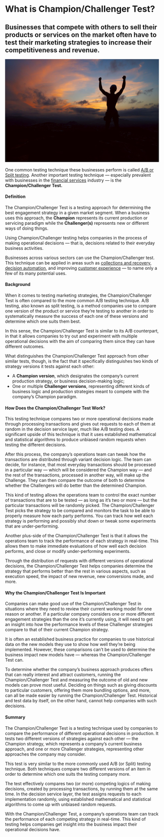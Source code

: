 # What is Champion/Challenger Test?

## Businesses that compete with others to sell their products or services on the market often have to test their marketing strategies to increase their competitiveness and revenue. 

![What is Champion/Challenger Test?](./img/silhouettes-hiker-at-the-top-of-the-mountain-at-sunset_t20_8lER0V.jpeg)

One common testing technique these businesses perform is called [A/B or Split testing](https://rev.team/kb/what-is-ab-or-split-testing). Another important testing technique — especially prevalent with businesses in the [financial services](https://www.investopedia.com/ask/answers/030315/what-financial-services-sector.asp) industry — is the **Champion/Challenger Test.**

#### Definition

The Champion/Challenger Test is a testing approach for determining the best engagement strategy in a given market segment. When a business uses this approach, the **Champion** represents its current production or servicing paradigm while the **Challenger(s)** represents new or different ways of doing things.

Using Champion/Challenger testing helps companies in the process of making operational decisions — that is, decisions related to their everyday business activities.

Businesses across various sectors can use the Champion/Challenger test. This technique can be applied in areas such as [collections and recovery](https://community.fico.com/s/champion-challenger-collections-and-recovery), [decision automation](https://scorto.com/automated-lending-decision-software-champion-challenger/), and improving [customer experience](https://www.west.com/blog/interactive-services/champion-challenger-optimizations-2/) — to name only a few of its many potential uses.

#### Background

When it comes to testing marketing strategies, the Champion/Challenger Test is often compared to the more common A/B testing technique. A/B testing, also known as split testing, is a method companies use to compare one version of the product or service they’re testing to another in order to systematically measure the success of each one of these versions and determine which one suits them best.

In this sense, the Champion/Challenger Test is similar to its A/B counterpart, in that it allows companies to try out and experiment with multiple operational decisions with the aim of comparing them since they can have different outcomes.

What distinguishes the Champion/Challenger Test approach from other similar tests, though, is the fact that it specifically distinguishes two kinds of strategy versions it tests against each other:

* A **Champion version**, which designates the company’s current production strategy, or business decision-making logic;
* One or multiple **Challenger versions**, representing different kinds of business logic and production strategies meant to compete with the company’s Champion paradigm.

#### How Does the Champion/Challenger Test Work?

This testing technique compares two or more operational decisions made through processing transactions and gives out requests to each of them at random in the decision service layer, much like A/B testing does. A significant upside of this technique is that it uses established mathematical and statistical algorithms to produce unbiased random requests when testing the different decisions.

After this process, the company’s operations team can tweak how the transactions are distributed through variant decision logic. The team can decide, for instance, that most everyday transactions should be processed in a particular way — which will be considered the Champion way — and the rest of the transactions, processed in another way, will make up the Challenge. They can then compare the outcome of both to determine whether the Challengers will do better than the determined Champion.

This kind of testing allows the operations team to control the exact number of transactions that are to be tested — as long as it’s two or more — but the particular transactions will be randomly picked. The Champion/Challenger Test picks the strategy to be compared and monitors the task to be able to properly measure how each party performs. You can track how well each strategy is performing and possibly shut down or tweak some experiments that are under-performing.

Another plus-side of the Champion/Challenger Test is that it allows the operations team to track the performance of each strategy in real-time. This allows them to make immediate evaluations of how well each decision performs, and close or modify under-performing experiments.

Through the distribution of requests with different versions of operational decisions, the Champion/Challenger Test helps companies determine the strategy that performs better than the rest in various aspects, such as execution speed, the impact of new revenue, new conversions made, and more.

#### Why the Champion/Challenger Test Is Important

Companies can make good use of the Champion/Challenger Test in situations where they need to review their current working model for one reason or another. If a particular company considers one or more different engagement strategies than the one it’s currently using, it will need to get an insight into how the performance levels of these Challenger strategies compare to that of their current Champion strategy.

It is often an established business practice for companies to use historical data on the new models they use to show how well they’re being implemented. However, these comparisons can’t be used to determine the business impact new models have — whereas the Champion/Challenger Test can.

To determine whether the company’s business approach produces offers that can really interest and attract customers, running the Champion/Challenger Test and measuring the outcome of old and new models can prove most useful. Deciding on things such as giving discounts to particular customers, offering them more bundling options, and more, can all be made easier by running the Champion/Challenger Test. Historical and test data by itself, on the other hand, cannot help companies with such decisions.

#### Summary

The Champion/Challenger Test is a testing technique used by companies to compare the performance of different operational decisions in production. It tests two different versions of strategies against each other — the Champion strategy, which represents a company’s current business approach, and one or more Challenger strategies, representing other approaches the company may consider.

This test is very similar to the more commonly used A/B (or Split) testing technique. Both techniques compare two different versions of an item in order to determine which one suits the testing company more.

The test effectively compares two (or more) competing logics of making decisions, created by processing transactions, by running them at the same time. In the decision service layer, the test assigns requests to each implementation randomly, using established mathematical and statistical algorithms to come up with unbiased random requests.

With the Champion/Challenger Test, a company’s operations team can track the performance of each competing strategy in real-time. This kind of testing helps companies get insight into the business impact their operational decisions have.